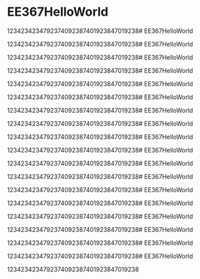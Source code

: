 # EE367HelloWorld

1234234234792374092387401923847019238# EE367HelloWorld

1234234234792374092387401923847019238# EE367HelloWorld

1234234234792374092387401923847019238# EE367HelloWorld

1234234234792374092387401923847019238# EE367HelloWorld

1234234234792374092387401923847019238# EE367HelloWorld

1234234234792374092387401923847019238# EE367HelloWorld

1234234234792374092387401923847019238# EE367HelloWorld

1234234234792374092387401923847019238# EE367HelloWorld

1234234234792374092387401923847019238# EE367HelloWorld

1234234234792374092387401923847019238# EE367HelloWorld

1234234234792374092387401923847019238# EE367HelloWorld

1234234234792374092387401923847019238# EE367HelloWorld

1234234234792374092387401923847019238# EE367HelloWorld

1234234234792374092387401923847019238# EE367HelloWorld

1234234234792374092387401923847019238# EE367HelloWorld

1234234234792374092387401923847019238# EE367HelloWorld

1234234234792374092387401923847019238# EE367HelloWorld

1234234234792374092387401923847019238# EE367HelloWorld

1234234234792374092387401923847019238
